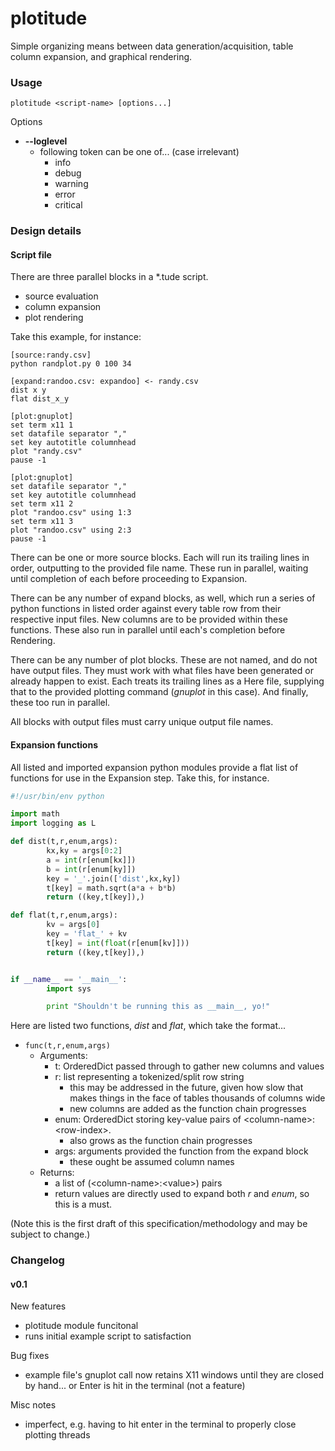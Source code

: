 # plotitude
Simple organizing means between data generation/acquisition, table column expansion, and graphical rendering.

### Usage

`plotitude <script-name> [options...]`

Options
- **--loglevel**
  - following token can be one of... (case irrelevant)
    - info
    - debug
    - warning
    - error
    - critical

### Design details

#### Script file
There are three parallel blocks in a \*.tude script.
- source evaluation
- column expansion
- plot rendering

Take this example, for instance:
```
[source:randy.csv]
python randplot.py 0 100 34

[expand:randoo.csv: expandoo] <- randy.csv
dist x y
flat dist_x_y

[plot:gnuplot]
set term x11 1
set datafile separator ","
set key autotitle columnhead
plot "randy.csv"
pause -1

[plot:gnuplot]
set datafile separator ","
set key autotitle columnhead
set term x11 2
plot "randoo.csv" using 1:3
set term x11 3
plot "randoo.csv" using 2:3
pause -1
```

There can be one or more source blocks.  Each will run its trailing lines in order, outputting to the provided file name.  These run in parallel, waiting until completion of each before proceeding to Expansion.

There can be any number of expand blocks, as well, which run a series of python functions in listed order against every table row from their respective input files.  New columns are to be provided within these functions.  These also run in parallel until each's completion before Rendering.

There can be any number of plot blocks.  These are not named, and do not have output files.  They must work with what files have been generated or already happen to exist.  Each treats its trailing lines as a Here file, supplying that to the provided plotting command (_gnuplot_ in this case).  And finally, these too run in parallel.

All blocks with output files must carry unique output file names.

#### Expansion functions

All listed and imported expansion python modules provide a flat list of functions for use in the Expansion step.  Take this, for instance.

```python
#!/usr/bin/env python

import math
import logging as L

def dist(t,r,enum,args):
        kx,ky = args[0:2]
        a = int(r[enum[kx]])
        b = int(r[enum[ky]])
        key = '_'.join(['dist',kx,ky])
        t[key] = math.sqrt(a*a + b*b)
        return ((key,t[key]),)

def flat(t,r,enum,args):
        kv = args[0]
        key = 'flat_' + kv
        t[key] = int(float(r[enum[kv]]))
        return ((key,t[key]),)


if __name__ == '__main__':
        import sys

        print "Shouldn't be running this as __main__, yo!"
```

Here are listed two functions, _dist_ and _flat_, which take the format...

- `func(t,r,enum,args)`
  - Arguments:
    - t: OrderedDict passed through to gather new columns and values
    - r: list representing a tokenized/split row string
      - this may be addressed in the future, given how slow that makes things in the face of tables thousands of columns wide
      - new columns are added as the function chain progresses
    - enum: OrderedDict storing key-value pairs of \<column-name\>:\<row-index\>.
      - also grows as the function chain progresses
    - args: arguments provided the function from the expand block
      - these ought be assumed column names
  - Returns:
    - a list of (\<column-name\>:\<value\>) pairs
    - return values are directly used to expand both _r_ and _enum_, so this is a must.

(Note this is the first draft of this specification/methodology and may be subject to change.)

### Changelog

#### v0.1

New features
- plotitude module funcitonal
- runs initial example script to satisfaction

Bug fixes
- example file's gnuplot call now retains X11 windows until they are closed by hand... or Enter is hit in the terminal (not a feature)

Misc notes
- imperfect, e.g. having to hit enter in the terminal to properly close plotting threads

